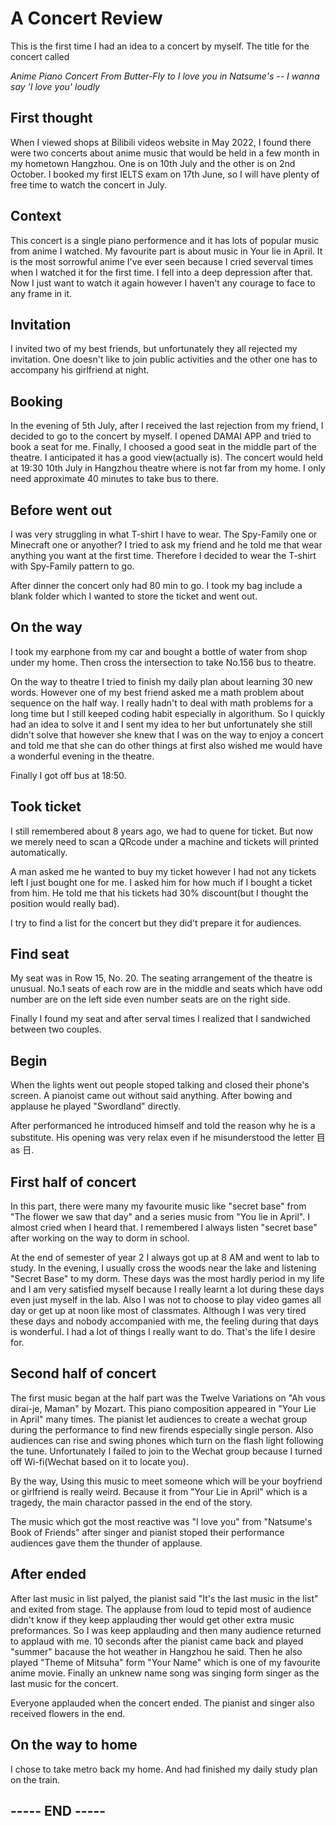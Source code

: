 # A Concert Review

This is the first time I had an idea to a concert by myself. The title for the concert called

_Anime Piano Concert From Butter-Fly to I love you in Natsume's -- I wanna say 'I love you' loudly_ 

## First thought

When I viewed shops at Bilibili videos website in May 2022, I found there were two concerts about anime music that would be held in a few month in my hometown Hangzhou. One is on 10th July and the other is on 2nd October. I booked my first IELTS exam on 17th June, so I will have plenty of free time to watch the concert in July. 

## Context

This concert is a single piano performence and it has lots of popular music from anime I watched. My favourite part is about music in Your lie in April. It is the most sorrowful anime I've ever seen because I cried severval times when I watched it for the first time. I fell into a deep depression after that. Now I just want to watch it again however I haven't any courage to face to any frame in it. 

## Invitation

I invited two of my best friends, but unfortunately they all rejected my invitation.
One doesn't like to join public activities and the other one has to accompany his girlfriend at night.

## Booking

In the evening of 5th July, after I received the last rejection from my friend, I decided to go to the concert by myself. I opened DAMAI APP and tried to book a seat for me. Finally, I choosed a good seat in the middle part of the theatre. I anticipated it has a good view(actually is). The concert would held at 19:30 10th July in Hangzhou theatre where is not far from my home. I only need approximate 40 minutes to take bus to there.

## Before went out

I was very struggling in what T-shirt I have to wear. The Spy-Family one or Minecraft one or anyother? I tried to ask my friend and he told me that wear anything you want at the first time. Therefore I decided to wear the T-shirt with Spy-Family pattern to go.

After dinner the concert only had 80 min to go. I took my bag include a blank folder which I wanted to store the ticket and went out.

## On the way

I took my earphone from my car and bought a bottle of water from shop under my home. Then cross the intersection to take No.156 bus to theatre.

On the way to theatre I tried to finish my daily plan about learning 30 new words. However one of my best friend asked me a math problem about sequence on the half way. I really hadn't to deal with math problems for a long time but I still keeped coding habit especially in algorithum. So I quickly had an idea to solve it and I sent my idea to her but unfortunately she still didn't solve that however she knew that I was on the way to enjoy a concert and told me that she can do other things at first also wished me would have a wonderful evening in the theatre.

Finally I got off bus at 18:50.

## Took ticket 

I still remembered about 8 years ago, we had to quene for ticket. But now we merely need to scan a QRcode under a machine and tickets will printed automatically.

A man asked me he wanted to buy my ticket however I had not any tickets left I just bought one for me. I asked him for how much if I bought a ticket from him. He told me that his tickets had 30% discount(but I thought the position would really bad).

I try to find a list for the concert but they did't prepare it for audiences.

## Find seat

My seat was in Row 15, No. 20. The seating arrangement of the theatre is unusual. No.1 seats of each row are in the middle and seats which have odd number are on the left side even number seats are on the right side.

Finally I found my seat and after serval times I realized that I sandwiched between two couples.

## Begin

When the lights went out people stoped talking and closed their phone's screen. A pianoist came out without said anything. After bowing and applause he played "Swordland" directly. 

After performanced he introduced himself and told the reason why he is a substitute. His opening was very relax even if he misunderstood the letter 目 as 日.

## First half of concert

In this part, there were many my favourite music like "secret base" from "The flower we saw that day" and a series music from "You lie in April". I almost cried when I heard that. I remembered I always listen "secret base" after working on the way to dorm in school. 

At the end of semester of year 2 I always got up at 8 AM and went to lab to study. In the evening, I usually cross the woods near the lake and listening "Secret Base" to my dorm. These days was the most hardly period in my life and I am very satisfied myself because I really learnt a lot during these days even just myself in the lab. Also I was not to choose to play video games all day or get up at noon like most of classmates. Although I was very tired these days and nobody accompanied with me, the feeling during that days is wonderful. I had a lot of things I really want to do. That's the life I desire for.

## Second half of concert

The first music began at the half part was the Twelve Variations on "Ah vous dirai-je, Maman" by Mozart. This piano composition appeared in "Your Lie in April" many times. The pianist let audiences to create a wechat group during the performance to find new firends especially single person. Also audiences can rise and swing phones which turn on the flash light following the tune. Unfortunately I failed to join to the Wechat group because I turned off Wi-fi(Wechat based on it to locate you). 

By the way, Using this music to meet someone which will be your boyfriend or girlfriend is really weird. Because it from "Your Lie in April" which is a tragedy, the main charactor passed in the end of the story.

The music which got the most reactive was "I love you" from "Natsume's Book of Friends" after singer and pianist stoped their performance audiences gave them the thunder of applause.

## After ended

After last music in list palyed, the pianist said "It's the last music in the list" and exited from stage. The applause from loud to tepid most of audience didn't know if they keep applauding ther would get other extra music preformances. So I was keep applauding and then many audience returned to applaud with me. 10 seconds after the pianist came back and played "summer" bacause the hot weather in Hangzhou he said. Then he also played "Theme of Mitsuha" form "Your Name" which is one of my favourite anime movie. Finally an unknew name song was singing form singer as the last music for the concert.

Everyone applauded when the concert ended. The pianist and singer also received flowers in the end.

## On the way to home

I chose to take metro back my home. And had finished my daily study plan on the train.

## ----- END -----